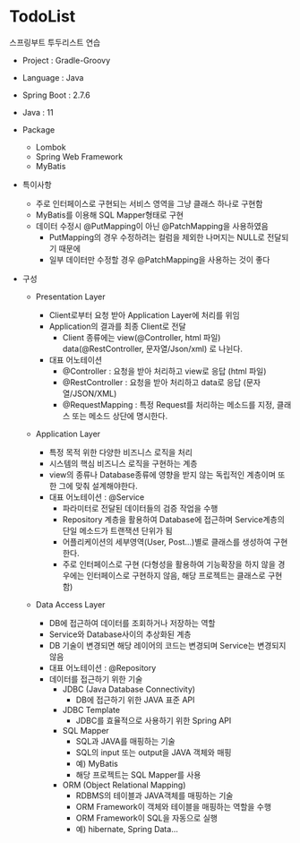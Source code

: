 # TodoList
스프링부트 투두리스트 연습
+ Project : Gradle-Groovy
+ Language : Java
+ Spring Boot : 2.7.6
+ Java : 11
+ Package
  + Lombok
  + Spring Web Framework
  + MyBatis
+ 특이사항
  + 주로 인터페이스로 구현되는 서비스 영역을 그냥 클래스 하나로 구현함
  + MyBatis를 이용해 SQL Mapper형태로 구현
  + 데이터 수정시 @PutMapping이 아닌 @PatchMapping을 사용하였음
    + PutMapping의 경우 수정하려는 컬럼을 제외한 나머지는 NULL로 전달되기 때문에
    + 일부 데이터만 수정할 경우 @PatchMapping을 사용하는 것이 좋다
  
+ 구성
  + Presentation Layer 
    + Client로부터 요청 받아 Application Layer에 처리를 위임
    + Application의 결과를 최종 Client로 전달
      + Client 종류에는 view(@Controller, html 파일)
                      data(@RestController, 문자열/Json/xml) 로 나뉜다.
    + 대표 어노테이션
      + @Controller : 요청을 받아 처리하고 view로 응답 (html 파일)
      + @RestController : 요청을 받아 처리하고 data로 응답 (문자열/JSON/XML)
      + @RequestMapping : 특정 Request를 처리하는 메소드를 지정, 클래스 또는 메소드 상단에 명시한다.
      
  + Application Layer
    + 특정 목적 위한 다양한 비즈니스 로직을 처리
    + 시스템의 핵심 비즈니스 로직을 구현하는 계층
    + view의 종류나 Database종류에 영향을 받지 않는 독립적인 계층이며 또한 그에 맞춰 설계해야한다.
    + 대표 어노테이션 : @Service
      + 파라미터로 전달된 데이터들의 검증 작업을 수행
      + Repository 계층을 활용하여 Database에 접근하며 Service계층의 단일 메소드가 트랜잭션 단위가 됨
      + 어플리케이션의 세부영역(User, Post...)별로 클래스를 생성하여 구현한다.
      + 주로 인터페이스로 구현 (다형성을 활용하여 기능확장을 하지 않을 경우에는 인터페이스로 구현하지 않음, 해당 프로젝트는 클래스로 구현함) 
     
  + Data Access Layer
    + DB에 접근하여 데이터를 조회하거나 저장하는 역할
    + Service와 Database사이의 추상화된 계층
    + DB 기술이 변경되면 해당 레이어의 코드는 변경되며 Service는 변경되지 않음
    + 대표 어노테이션 : @Repository
    + 데이터를 접근하기 위한 기술
      + JDBC (Java Database Connectivity)
        + DB에 접근하기 위한 JAVA 표준 API
      + JDBC Template
        + JDBC를 효율적으로 사용하기 위한 Spring API
      + SQL Mapper
        + SQL과 JAVA를 매핑하는 기술
        + SQL의 input 또는 output을 JAVA 객체와 매핑
        + 예) MyBatis
        + 해당 프로젝트는 SQL Mapper를 사용
      + ORM (Object Relational Mapping)
        + RDBMS의 테이블과 JAVA객체를 매핑하는 기술
        + ORM Framework이 객체와 테이블을 매핑하는 역할을 수행
        + ORM Framework이 SQL을 자동으로 실행
        + 예) hibernate, Spring Data...
        
        
        
        
    
  
